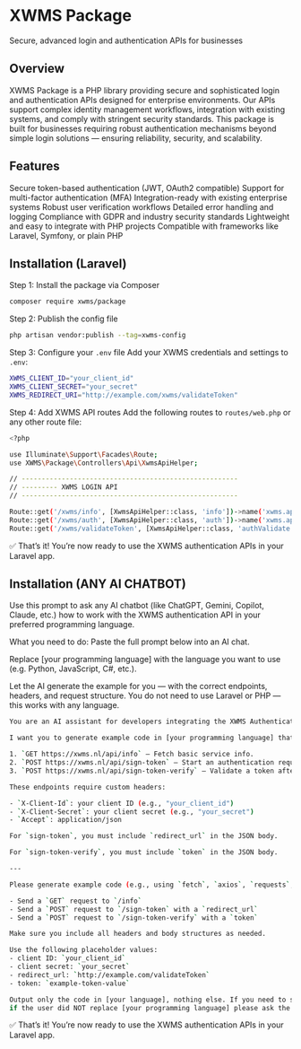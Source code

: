 # XWMS Package
Secure, advanced login and authentication APIs for businesses

## Overview
XWMS Package is a PHP library providing secure and sophisticated login and authentication APIs designed for enterprise environments. Our APIs support complex identity management workflows, integration with existing systems, and comply with stringent security standards.
This package is built for businesses requiring robust authentication mechanisms beyond simple login solutions — ensuring reliability, security, and scalability.

## Features
Secure token-based authentication (JWT, OAuth2 compatible)
Support for multi-factor authentication (MFA)
Integration-ready with existing enterprise systems
Robust user verification workflows
Detailed error handling and logging
Compliance with GDPR and industry security standards
Lightweight and easy to integrate with PHP projects
Compatible with frameworks like Laravel, Symfony, or plain PHP


## Installation (Laravel)

Step 1: Install the package via Composer

```bash
composer require xwms/package
```

Step 2: Publish the config file

```bash
php artisan vendor:publish --tag=xwms-config
```

Step 3: Configure your `.env` file
Add your XWMS credentials and settings to `.env`:

```bash
XWMS_CLIENT_ID="your_client_id"
XWMS_CLIENT_SECRET="your_secret"
XWMS_REDIRECT_URI="http://example.com/xwms/validateToken"

```

Step 4: Add XWMS API routes
Add the following routes to `routes/web.php` or any other route file:

```bash
<?php

use Illuminate\Support\Facades\Route;
use XWMS\Package\Controllers\Api\XwmsApiHelper;

// ------------------------------------------------------
// --------- XWMS LOGIN API
// ------------------------------------------------------

Route::get('/xwms/info', [XwmsApiHelper::class, 'info'])->name('xwms.api.info');
Route::get('/xwms/auth', [XwmsApiHelper::class, 'auth'])->name('xwms.api.auth');
Route::get('/xwms/validateToken', [XwmsApiHelper::class, 'authValidate'])->name('xwms.api.validateToken');

```
✅ That’s it! You’re now ready to use the XWMS authentication APIs in your Laravel app.

## Installation (ANY AI CHATBOT)
Use this prompt to ask any AI chatbot (like ChatGPT, Gemini, Copilot, Claude, etc.) how to work with the XWMS authentication API in your preferred programming language.

What you need to do:
Paste the full prompt below into an AI chat.

Replace [your programming language] with the language you want to use (e.g. Python, JavaScript, C#, etc.).

Let the AI generate the example for you — with the correct endpoints, headers, and request structure.
You do not need to use Laravel or PHP — this works with any language.

```bash
You are an AI assistant for developers integrating the XWMS Authentication API.

I want you to generate example code in [your programming language] that interacts with the following 3 API endpoints:

1. `GET https://xwms.nl/api/info` – Fetch basic service info.
2. `POST https://xwms.nl/api/sign-token` – Start an authentication request.
3. `POST https://xwms.nl/api/sign-token-verify` – Validate a token after redirection.

These endpoints require custom headers:

- `X-Client-Id`: your client ID (e.g., "your_client_id")
- `X-Client-Secret`: your client secret (e.g., "your_secret")
- `Accept`: application/json

For `sign-token`, you must include `redirect_url` in the JSON body.

For `sign-token-verify`, you must include `token` in the JSON body.

---

Please generate example code (e.g., using `fetch`, `axios`, `requests`, `http.client`, etc. depending on the language) that does the following:

- Send a `GET` request to `/info`
- Send a `POST` request to `/sign-token` with a `redirect_url`
- Send a `POST` request to `/sign-token-verify` with a `token`

Make sure you include all headers and body structures as needed.

Use the following placeholder values:
- client ID: `your_client_id`
- client secret: `your_secret`
- redirect_url: `http://example.com/validateToken`
- token: `example-token-value`

Output only the code in [your language], nothing else. If you need to set variables or install a package (like `axios` or `requests`), include it too.
if the user did NOT replace [your programming language] please ask the user to provide an programming language first.
```

✅ That’s it! You’re now ready to use the XWMS authentication APIs in your Laravel app.



